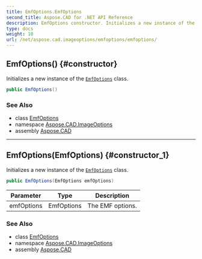 ```yaml
---
title: EmfOptions.EmfOptions
second_title: Aspose.CAD for .NET API Reference
description: EmfOptions constructor. Initializes a new instance of the EmfOptions class
type: docs
weight: 10
url: /net/aspose.cad.imageoptions/emfoptions/emfoptions/
---
```

## EmfOptions() {#constructor}

Initializes a new instance of the [`EmfOptions`](../) class.

```csharp
public EmfOptions()
```

### See Also

* class [EmfOptions](../)
* namespace [Aspose.CAD.ImageOptions](../../../aspose.cad.imageoptions/)
* assembly [Aspose.CAD](../../../)

---

## EmfOptions(EmfOptions) {#constructor_1}

Initializes a new instance of the [`EmfOptions`](../) class.

```csharp
public EmfOptions(EmfOptions emfOptions)
```

| Parameter | Type | Description |
| --- | --- | --- |
| emfOptions | EmfOptions | The EMF options. |

### See Also

* class [EmfOptions](../)
* namespace [Aspose.CAD.ImageOptions](../../../aspose.cad.imageoptions/)
* assembly [Aspose.CAD](../../../)


